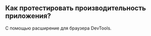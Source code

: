 ## <a name="performance"></a>Как протестировать производительность приложения?

С помощью расширение для браузера DevTools.

<br/>